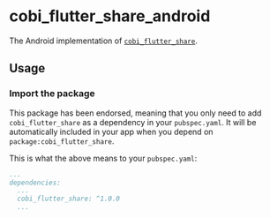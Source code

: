 # cobi_flutter_share_android

The Android implementation of [`cobi_flutter_share`][1].

## Usage

### Import the package

This package has been endorsed, meaning that you only need to add `cobi_flutter_share`
as a dependency in your `pubspec.yaml`. It will be automatically included in your app
when you depend on `package:cobi_flutter_share`.

This is what the above means to your `pubspec.yaml`:

```yaml
...
dependencies:
  ...
  cobi_flutter_share: ^1.0.0
  ...
```
[1]: ../cobi_flutter_share
